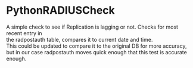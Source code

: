 # PythonRADIUSCheck

A simple check to see if Replication is lagging or not. Checks for most recent entry in  
the radpostauth table, compares it to current date and time.  
This could be updated to compare it to the original DB for more accuracy,  
but in our case radpostauth moves quick enough that this test is accurate enough.
